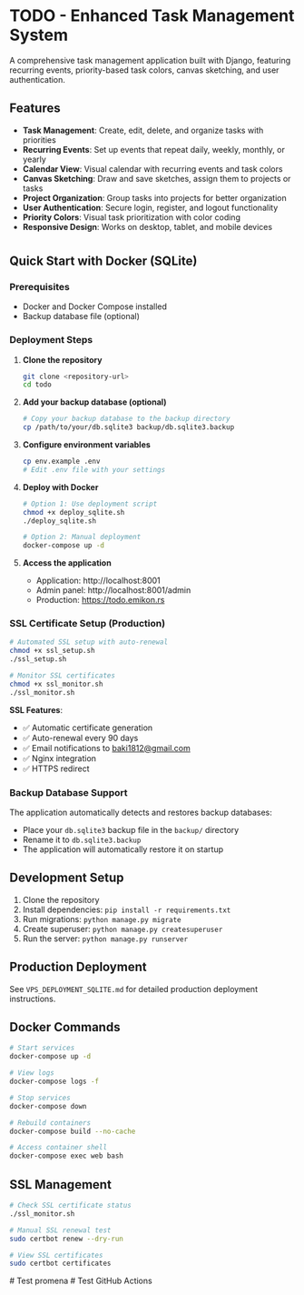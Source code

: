 # TODO - Enhanced Task Management System

A comprehensive task management application built with Django, featuring recurring events, priority-based task colors, canvas sketching, and user authentication.

## Features

- **Task Management**: Create, edit, delete, and organize tasks with priorities
- **Recurring Events**: Set up events that repeat daily, weekly, monthly, or yearly
- **Calendar View**: Visual calendar with recurring events and task colors
- **Canvas Sketching**: Draw and save sketches, assign them to projects or tasks
- **Project Organization**: Group tasks into projects for better organization
- **User Authentication**: Secure login, register, and logout functionality
- **Priority Colors**: Visual task prioritization with color coding
- **Responsive Design**: Works on desktop, tablet, and mobile devices
#
## Quick Start with Docker (SQLite)

### Prerequisites
- Docker and Docker Compose installed
- Backup database file (optional)

### Deployment Steps

1. **Clone the repository**
   ```bash
   git clone <repository-url>
   cd todo
   ```

2. **Add your backup database (optional)**
   ```bash
   # Copy your backup database to the backup directory
   cp /path/to/your/db.sqlite3 backup/db.sqlite3.backup
   ```

3. **Configure environment variables**
   ```bash
   cp env.example .env
   # Edit .env file with your settings
   ```

4. **Deploy with Docker**
   ```bash
   # Option 1: Use deployment script
   chmod +x deploy_sqlite.sh
   ./deploy_sqlite.sh
   
   # Option 2: Manual deployment
   docker-compose up -d
   ```

5. **Access the application**
   - Application: http://localhost:8001
   - Admin panel: http://localhost:8001/admin
   - Production: https://todo.emikon.rs

### SSL Certificate Setup (Production)
```bash
# Automated SSL setup with auto-renewal
chmod +x ssl_setup.sh
./ssl_setup.sh

# Monitor SSL certificates
chmod +x ssl_monitor.sh
./ssl_monitor.sh
```

**SSL Features**:
- ✅ Automatic certificate generation
- ✅ Auto-renewal every 90 days
- ✅ Email notifications to baki1812@gmail.com
- ✅ Nginx integration
- ✅ HTTPS redirect

### Backup Database Support

The application automatically detects and restores backup databases:
- Place your `db.sqlite3` backup file in the `backup/` directory
- Rename it to `db.sqlite3.backup`
- The application will automatically restore it on startup

## Development Setup

1. Clone the repository
2. Install dependencies: `pip install -r requirements.txt`
3. Run migrations: `python manage.py migrate`
4. Create superuser: `python manage.py createsuperuser`
5. Run the server: `python manage.py runserver`

## Production Deployment

See `VPS_DEPLOYMENT_SQLITE.md` for detailed production deployment instructions.

## Docker Commands

```bash
# Start services
docker-compose up -d

# View logs
docker-compose logs -f

# Stop services
docker-compose down

# Rebuild containers
docker-compose build --no-cache

# Access container shell
docker-compose exec web bash
```

## SSL Management

```bash
# Check SSL certificate status
./ssl_monitor.sh

# Manual SSL renewal test
sudo certbot renew --dry-run

# View SSL certificates
sudo certbot certificates
```


#   T e s t   p r o m e n a  
 #   T e s t   G i t H u b   A c t i o n s  
 